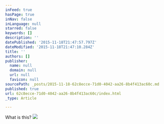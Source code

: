 ```yaml
---
inFeed: true
hasPage: true
inNav: false
inLanguage: null
starred: false
keywords: []
description: ''
datePublished: '2015-11-18T21:47:57.797Z'
dateModified: '2015-11-18T21:47:10.284Z'
title: ''
authors: []
publisher:
  name: null
  domain: null
  url: null
  favicon: null
sourcePath: _posts/2015-11-18-62c8ecce-71d0-4042-aa26-8b4f413ac60c.md
published: true
url: 62c8ecce-71d0-4042-aa26-8b4f413ac60c/index.html
_type: Article

---
```

What is this?
![](https://the-grid-user-content.s3-us-west-2.amazonaws.com/577958f5-1051-43e9-b32c-43cbb2c4b4fa.jpg)